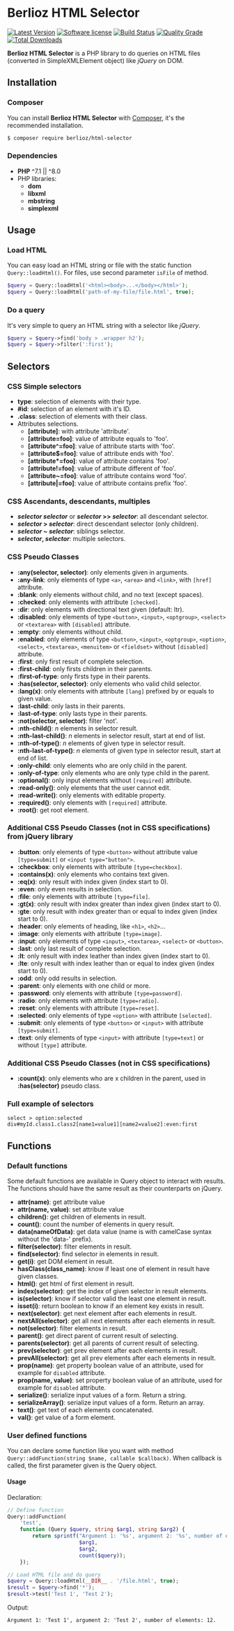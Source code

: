 # Berlioz HTML Selector

[![Latest Version](https://img.shields.io/packagist/v/berlioz/html-selector.svg?style=flat-square)](https://github.com/BerliozFramework/HtmlSelector/releases)
[![Software license](https://img.shields.io/github/license/BerliozFramework/HtmlSelector.svg?style=flat-square)](https://github.com/BerliozFramework/HtmlSelector/blob/master/LICENSE)
[![Build Status](https://img.shields.io/github/workflow/status/BerliozFramework/HtmlSelector/Tests/1.x.svg?style=flat-square)](https://github.com/BerliozFramework/HtmlSelector/actions/workflows/tests.yml?query=branch%3A1.x)
[![Quality Grade](https://img.shields.io/codacy/grade/d234908cbf01419387c3c1cb9098be7e/1.x.svg?style=flat-square)](https://www.codacy.com/manual/BerliozFramework/HtmlSelector)
[![Total Downloads](https://img.shields.io/packagist/dt/berlioz/html-selector.svg?style=flat-square)](https://packagist.org/packages/berlioz/html-selector)

**Berlioz HTML Selector** is a PHP library to do queries on HTML files (converted in SimpleXMLElement object) like *jQuery* on DOM.

## Installation

### Composer

You can install **Berlioz HTML Selector** with [Composer](https://getcomposer.org/), it's the recommended installation.

```bash
$ composer require berlioz/html-selector
```

### Dependencies

- **PHP** ^7.1 || ^8.0
- PHP libraries:
  - **dom**
  - **libxml**
  - **mbstring**
  - **simplexml**

## Usage

### Load HTML

You can easy load an HTML string or file with the static function `Query::loadHtml()`.
For files, use second parameter `isFile` of method.

```php
$query = Query::loadHtml('<html><body>...</body></html>');
$query = Query::loadHtml('path-of-my-file/file.html', true);
```

### Do a query

It's very simple to query an HTML string with a selector like *jQuery*.

```php
$query = $query->find('body > .wrapper h2');
$query = $query->filter(':first');
```

## Selectors

### CSS Simple selectors

- **type**: selection of elements with their type.
- **#id**: selection of an element with it's ID.
- **.class**: selection of elements with their class.
- Attributes selections.
    - **[attribute]**: with attribute 'attribute'. 
    - **[attribute=foo]**: value of attribute equals to 'foo'.
    - **[attribute^=foo]**: value of attribute starts with 'foo'.
    - **[attribute$=foo]**: value of attribute ends with 'foo'.
    - **[attribute\*=foo]**: value of attribute contains 'foo'.
    - **[attribute!=foo]**: value of attribute different of 'foo'.
    - **[attribute~=foo]**: value of attribute contains word 'foo'.
    - **[attribute|=foo]**: value of attribute contains prefix 'foo'.

### CSS Ascendants, descendants, multiples

- ***selector* *selector*** or ***selector* >> *selector***: all descendant selector.
- ***selector* > *selector***: direct descendant selector (only children).
- ***selector* ~ *selector***: siblings selector.
- ***selector*, *selector***: multiple selectors.

### CSS Pseudo Classes

- **:any(selector, selector)**: only elements given in arguments.
- **:any-link**: only elements of type `<a>`, `<area>` and `<link>`, with `[href]` attribute.
- **:blank**: only elements without child, and no text (except spaces).
- **:checked**: only elements with attribute `[checked]`.
- **:dir**: only elements with directional text given (default: ltr).
- **:disabled**: only elements of type `<button>`, `<input>`, `<optgroup>`, `<select>` or `<textarea>` with `[disabled]` attribute.
- **:empty**: only elements without child.
- **:enabled**: only elements of type `<button>`, `<input>`, `<optgroup>`, `<option>`, `<select>`, `<textarea>`, `<menuitem>` or `<fieldset>` without `[disabled]` attribute.
- **:first**: only first result of complete selection.
- **:first-child**: only firsts children in their parents.
- **:first-of-type**: only firsts type in their parents.
- **:has(selector, selector)**: only elements who valid child selector.
- **:lang(x)**: only elements with attribute `[lang]` prefixed by or equals to given value.
- **:last-child**: only lasts in their parents.
- **:last-of-type**: only lasts type in their parents.
- **:not(selector, selector)**: filter 'not'. 
- **:nth-child()**: *n* elements in selector result.
- **:nth-last-child()**: *n* elements in selector result, start at end of list.
- **:nth-of-type()**: *n* elements of given type in selector result.
- **:nth-last-of-type()**: *n* elements of given type in selector result, start at end of list.
- **:only-child**: only elements who are only child in the parent.
- **:only-of-type**: only elements who are only type child in the parent.
- **:optional()**: only input elements without `[required]` attribute.
- **:read-only()**: only elements that the user cannot edit.
- **:read-write()**: only elements with editable property.
- **:required()**: only elements with `[required]` attribute.
- **:root()**: get root element.

### Additional CSS Pseudo Classes (not in CSS specifications) from jQuery library

- **:button**: only elements of type `<button>` without attribute value `[type=submit]` or `<input type="button">`.
- **:checkbox**: only elements with attribute `[type=checkbox]`.
- **:contains(x)**: only elements who contains text given.
- **:eq(x)**: only result with index given (index start to 0).
- **:even**: only even results in selection.
- **:file**: only elements with attribute `[type=file]`.
- **:gt(x)**: only result with index greater than index given (index start to 0).
- **:gte**: only result with index greater than or equal to index given (index start to 0).
- **:header**: only elements of heading, like `<h1>`, `<h2>`...
- **:image**: only elements with attribute `[type=image]`.
- **:input**: only elements of type `<input>`, `<textarea>`, `<select>` or `<button>`.
- **:last**: only last result of complete selection.
- **:lt**: only result with index leather than index given (index start to 0).
- **:lte**: only result with index leather than or equal to index given (index start to 0).
- **:odd**: only odd results in selection.
- **:parent**: only elements with one child or more.
- **:password**: only elements with attribute `[type=password]`.
- **:radio**: only elements with attribute `[type=radio]`.
- **:reset**: only elements with attribute `[type=reset]`.
- **:selected**: only elements of type `<option>` with attribute `[selected]`.
- **:submit**: only elements of type `<button>` or `<input>` with attribute `[type=submit]`.
- **:text**: only elements of type `<input>` with attribute `[type=text]` or without `[type]` attribute.

### Additional CSS Pseudo Classes (not in CSS specifications)

- **:count(x)**: only elements who are x children in the parent, used in **:has(selector)** pseudo class.

### Full example of selectors

```
select > option:selected
div#myId.class1.class2[name1=value1][name2=value2]:even:first
```

## Functions

### Default functions

Some default functions are available in Query object to interact with results.
The functions should have the same result as their counterparts on jQuery.

- **attr(name)**: get attribute value
- **attr(name, value)**: set attribute value
- **children()**: get children of elements in result.
- **count()**: count the number of elements in query result.
- **data(nameOfData)**: get data value (name is with camelCase syntax without the 'data-' prefix).
- **filter(selector)**: filter elements in result.
- **find(selector)**: find selector in elements in result.
- **get(i)**: get DOM element in result.
- **hasClass(class_name)**: know if least one of element in result have given classes.
- **html()**: get html of first element in result.
- **index(selector)**: get the index of given selector in result elements.
- **is(selector)**: know if selector valid the least one element in result.
- **isset(i)**: return boolean to know if an element key exists in result.
- **next(selector)**: get next element after each elements in result.
- **nextAll(selector)**: get all next elements after each elements in result.
- **not(selector)**: filter elements in result.
- **parent()**: get direct parent of current result of selecting.
- **parents(selector)**: get all parents of current result of selecting.
- **prev(selector)**: get prev element after each elements in result.
- **prevAll(selector)**: get all prev elements after each elements in result.
- **prop(name)**: get property boolean value of an attribute, used for example for `disabled` attribute.
- **prop(name, value)**: set property boolean value of an attribute, used for example for `disabled` attribute.
- **serialize()**: serialize input values of a form. Return a string.
- **serializeArray()**: serialize input values of a form. Return an array.
- **text()**: get text of each elements concatenated. 
- **val()**: get value of a form element.

### User defined functions

You can declare some function like you want with method `Query::addFunction(string $name, callable $callback)`.
When callback is called, the first parameter given is the Query object.

#### Usage

Declaration:

```php
// Define function
Query::addFunction(
    'test',
    function (Query $query, string $arg1, string $arg2) {
        return sprintf("Argument 1: '%s', argument 2: '%s', number of elements: %d.",
                       $arg1,
                       $arg2,
                       count($query));
    });

// Load HTML file and do query
$query = Query::loadHtml(__DIR__ . '/file.html', true);
$result = $query->find('*');
$result->test('Test 1', 'Test 2');
```

Output:

```text
Argument 1: 'Test 1', argument 2: 'Test 2', number of elements: 12.
```

